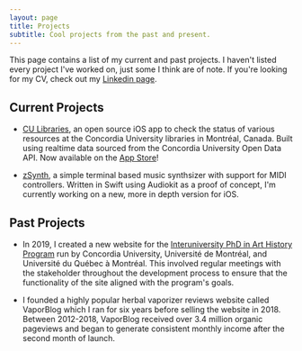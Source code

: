 ```yaml
---
layout: page
title: Projects
subtitle: Cool projects from the past and present.
---
```


This page contains a list of my current and past projects. I haven't listed every project I've worked on, just some I think are of note. If you're looking for my CV, check out my [Linkedin page](https://www.linkedin.com/in/markjamesm/).


## Current Projects

- [CU Libraries](https://github.com/markjamesm/CU-Libraries), an open source iOS app to check the status of various resources at the Concordia University libraries in Montréal, Canada. Built using realtime data sourced from the Concordia University Open Data API. Now available on the [App Store](https://apps.apple.com/ca/app/cu-libraries/id1500109652)!

- [zSynth](https://github.com/markjamesm/ZSynth), a simple terminal based music synthsizer with support for MIDI controllers. Written in Swift using Audiokit as a proof of concept, I'm currently working on a new, more in depth version for iOS. 


## Past Projects

- In 2019, I created a new website for the [Interuniversity PhD in Art History Program](http://docinterhar.org) run by Concordia University, Université de Montréal, and Université du Québec à Montréal. This involved regular meetings with the stakeholder throughout the development process to ensure that the functionality of the site aligned with the program's goals.  

- I founded a highly popular herbal vaporizer reviews website called VaporBlog which I ran for six years before selling the website in 2018. Between 2012-2018, VaporBlog received over 3.4 million organic pageviews and began to generate consistent monthly income after the second month of launch.
